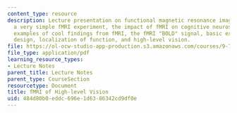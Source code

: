 ```yaml
---
content_type: resource
description: Lecture presentation on functional magnetic resonance imaging (fMRI),
  a very simple fMRI experiment, the impact of fMRI on cognitive neuroscience, some
  examples of cool findings from fMRI, the fMRI "BOLD" signal, basic experimental
  design, localization of function, and high-level vision.
file: https://ol-ocw-studio-app-production.s3.amazonaws.com/courses/9-71-functional-mri-of-high-level-vision-fall-2007/484d80b0eddc696e1d6386342cd9df0e_lec1_intro.pdf
file_type: application/pdf
learning_resource_types:
- Lecture Notes
parent_title: Lecture Notes
parent_type: CourseSection
resourcetype: Document
title: fMRI of High-level Vision
uid: 484d80b0-eddc-696e-1d63-86342cd9df0e
---
```

